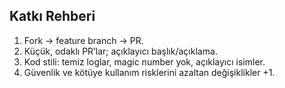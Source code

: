 ## Katkı Rehberi
1. Fork → feature branch → PR.
2. Küçük, odaklı PR’lar; açıklayıcı başlık/açıklama.
3. Kod stili: temiz loglar, magic number yok, açıklayıcı isimler.
4. Güvenlik ve kötüye kullanım risklerini azaltan değişiklikler +1.

